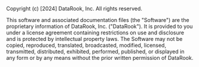 Copyright (c) [2024] DataRook, Inc. All rights reserved.

This software and associated documentation files (the "Software") are the
proprietary information of DataRook, Inc. ("DataRook"). It is provided to
you under a license agreement containing restrictions on use and disclosure
and is protected by intellectual property laws. The Software may not be
copied, reproduced, translated, broadcasted, modified, licensed, transmitted,
distributed, exhibited, performed, published, or displayed in any form or
by any means without the prior written permission of DataRook.